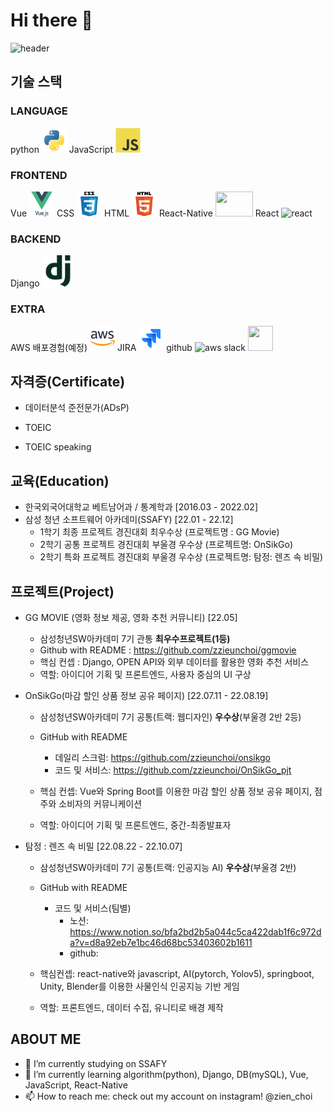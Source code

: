 # Hi there 👋

![header](https://capsule-render.vercel.app/api?type=wave&color=auto&height=400&section=header&text=Choi%20JiEun&fontSize=100)

## 기술 스택
### LANGUAGE
python <img src="https://raw.githubusercontent.com/devicons/devicon/master/icons/python/python-original.svg" alt="python" width="40" height="40" style="max-width: 100%;"> JavaScript <img src="https://raw.githubusercontent.com/devicons/devicon/master/icons/javascript/javascript-original.svg" alt="javascript" width="40" height="40" style="max-width: 100%;"> 



### FRONTEND

Vue <img src="https://raw.githubusercontent.com/devicons/devicon/master/icons/vuejs/vuejs-original-wordmark.svg" alt="vuejs" width="40" height="40" style="max-width: 100%;"> CSS <img src="https://raw.githubusercontent.com/devicons/devicon/master/icons/css3/css3-original-wordmark.svg" alt="css3" width="40" height="40" style="max-width: 100%;"> HTML <img src="https://raw.githubusercontent.com/devicons/devicon/master/icons/html5/html5-original-wordmark.svg" alt="html5" width="40" height="40" style="max-width: 100%;"> React-Native <img src="https://t1.daumcdn.net/cfile/tistory/990221445C923EA016" width="60" height="40" style="max-width: 100%;"> React <img src="https://cdn.jsdelivr.net/gh/devicons/devicon/icons/react/react-original.svg" alt="react" width="40" height="40" style="max-width: 100%;"/>



### BACKEND

Django <img src="https://raw.githubusercontent.com/devicons/devicon/master/icons/django/django-plain.svg" alt="django" width="50" height="50" style="max-width: 100%;">



### EXTRA

AWS 배포경험(예정) <img src="https://raw.githubusercontent.com/devicons/devicon/master/icons/amazonwebservices/amazonwebservices-original-wordmark.svg" alt="aws" width="40" height="40" style="max-width: 100%;"> JIRA  <img src="https://raw.githubusercontent.com/devicons/devicon/master/icons/jira/jira-original.svg" alt="aws" width="40" height="40" style="max-width: 100%;"> github <img src="https://cdn.jsdelivr.net/gh/devicons/devicon/icons/github/github-original.svg" alt="aws" width="40" height="40" style="max-width: 100%;"> slack <img src="https://cdn.jsdelivr.net/gh/devicons/devicon/icons/slack/slack-original.svg" width="40" height="40" >



## 자격증(Certificate)

* 데이터분석 준전문가(ADsP) 

* TOEIC
* TOEIC speaking



## 교육(Education)

- 한국외국어대학교 베트남어과 / 통계학과 [2016.03 - 2022.02]
- 삼성 청년 소프트웨어 아카데미(SSAFY) [22.01 - 22.12]
  - 1학기 최종 프로젝트 경진대회 최우수상 (프로젝트명 : GG Movie)
  - 2학기 공통 프로젝트 경진대회 부울경 우수상 (프로젝트명: OnSikGo)
  - 2학기 특화 프로젝트 경진대회 부울경 우수상 (프로젝트명: 탐정: 렌즈 속 비밀)



## 프로젝트(Project)

- GG MOVIE (영화 정보 제공, 영화 추천 커뮤니티) [22.05]
  - 삼성청년SW아카데미 7기 관통 **최우수프로젝트(1등)**
  - Github with README : https://github.com/zzieunchoi/ggmovie
  - 핵심 컨셉 : Django, OPEN API와 외부 데이터를 활용한 영화 추천 서비스
  - 역할: 아이디어 기획 및 프론트엔드, 사용자 중심의 UI 구상



- OnSikGo(마감 할인 상품 정보 공유 페이지) [22.07.11 - 22.08.19]
  - 삼성청년SW아카데미 7기 공통(트랙: 웹디자인) **우수상**(부울경 2반 2등)
  
  - GitHub with README
    - 데일리 스크럼: https://github.com/zzieunchoi/onsikgo
    - 코드 및 서비스: https://github.com/zzieunchoi/OnSikGo_pjt
  
  - 핵심 컨셉: Vue와 Spring Boot를 이용한 마감 할인 상품 정보 공유 페이지, 점주와 소비자의 커뮤니케이션
  - 역할: 아이디어 기획 및 프론트엔드, 중간-최종발표자
  



- 탐정 : 렌즈 속 비밀 [22.08.22 - 22.10.07]
  - 삼성청년SW아카데미 7기 공통(트랙: 인공지능 AI) **우수상**(부울경 2반)

  - GitHub with README
    - 코드 및 서비스(팀별)
      - 노션: https://www.notion.so/bfa2bd2b5a044c5ca422dab1f6c972da?v=d8a92eb7e1bc46d68bc53403602b1611
      - github: 

  - 핵심컨셉: react-native와 javascript, AI(pytorch, Yolov5), springboot, Unity, Blender를 이용한 사물인식 인공지능 기반 게임
  - 역할: 프론트엔드, 데이터 수집, 유니티로 배경 제작






## ABOUT ME


- 🔭 I’m currently studying on SSAFY
- 🌱 I’m currently learning algorithm(python), Django, DB(mySQL), Vue, JavaScript, React-Native
- 📫 How to reach me: check out my account on instagram! @zien_choi
